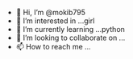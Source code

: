 - 👋 Hi, I’m @mokib795
- 👀 I’m interested in ...girl
- 🌱 I’m currently learning ...python
- 💞️ I’m looking to collaborate on ...
- 📫 How to reach me ...

<!---
mokib795/mokib795 is a ✨ special ✨ repository because its `README.md` (this file) appears on your GitHub profile.
You can click the Preview link to take a look at your changes.
--->
